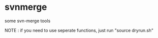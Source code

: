 svnmerge
========
some svn-merge tools

NOTE : 
if you need to use seperate functions, just run "source dryrun.sh"
